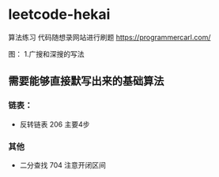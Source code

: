 # leetcode-hekai
算法练习 代码随想录网站进行刷题
https://programmercarl.com/

图：
1.广搜和深搜的写法

## 需要能够直接默写出来的基础算法
### 链表：
- 反转链表 206 主要4步

### 其他
- 二分查找 704 注意开闭区间
    